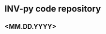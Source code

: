 # INV-py code repository

  <MM.DD.YYYY> <script name> <notes>
  --------------------------------------------------------------------
  12.14.2021 Stock_backtrader.py - code works for 2 different strategies
  
  01.14.2022 Google_trends_stock_predict.py - is the current project
  
  01.27.2002 Hi Everett! Follow the white rabbit down the coding rabbit hole.....
   check out:
  https://github.com/botcrypto-io/awesome-crypto-trading-bots

  
  
others scripts here are tests/tutorials

  
 
